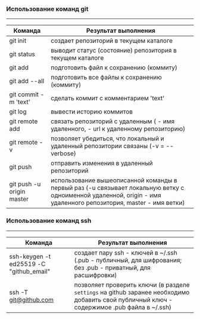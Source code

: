 ### Использование команд git

---

| Команда | Результат выполнения |
|---------|----------------------|
|git init| создает репозиторий в текущем каталоге|
|git status| выводит статус (состояние) репозитория в текущем каталоге|
|git add| подготовить файл к сохранению (коммиту)|
|git add --all| подготовить все файлы к сохранению (коммиту)|
|git commit -m 'text'| сделать коммит с комментарием 'text'|
|git log| вывести историю коммитов|
|git remote add <origin> <url>| связать репозиторий с удаленным (<origin> - имя удаленного, <url> - url к удаленному репозиторию)|
|git remote -v| позволяет убедиться, что локальный и удаленный репозитории связаны (-v = --verbose)|
|git push| отправить изменения в удаленный репозиторий|
|git push -u origin master| использование вышеописанной команды в первый раз (-u связывает локальную ветку с одноименной удаленной, origin - имя удаленного репозитория, master - имя ветки)|


### Использование команд ssh

---

| Команда | Результат выполнения |
|---------|----------------------|
|ssh-keygen -t ed25519 -С "github_email"| создает пару ssh - ключей в ~/.ssh (.pub - публичный, для шифрования; без .pub - приватный, для расшифровки)|
|ssh -T git@github.com| позволяет проверить ключи (в разделе `settings` на github заранее необходимо добавить свой публичный ключ - содержимое .pub файла в ~/.ssh)|
